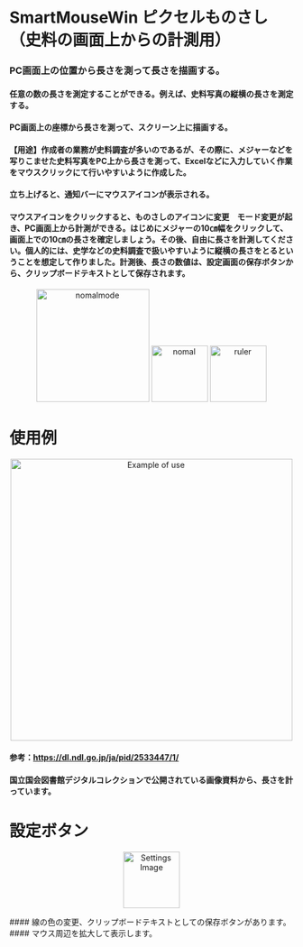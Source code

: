 # SmartMouseWin ピクセルものさし（史料の画面上からの計測用）
### PC画面上の位置から長さを測って長さを描画する。
#### 任意の数の長さを測定することができる。例えば、史料写真の縦横の長さを測定する。
#### PC画面上の座標から長さを測って、スクリーン上に描画する。
#### 【用途】作成者の業務が史料調査が多いのであるが、その際に、メジャーなどを写りこませた史料写真をPC上から長さを測って、Excelなどに入力していく作業をマウスクリックにて行いやすいように作成した。
#### 立ち上げると、通知バーにマウスアイコンが表示される。
#### マウスアイコンをクリックすると、ものさしのアイコンに変更　モード変更が起き、PC画面上から計測ができる。はじめにメジャーの10㎝幅をクリックして、画面上での10㎝の長さを確定しましょう。その後、自由に長さを計測してください。個人的には、史学などの史料調査で扱いやすいように縦横の長さをとるということを想定して作りました。計測後、長さの数値は、設定画面の保存ボタンから、クリップボードテキストとして保存されます。
<p align="center">
  <img src="https://user-images.githubusercontent.com/67472410/211834469-1c260a76-ba88-479d-bfe8-6d29885e13dc.png" alt="nomalmode" width="200px">
  <img src="https://user-images.githubusercontent.com/67472410/211838345-abcee6dc-6f3e-4633-a2cc-7775cf8ee22e.png" alt="nomal" width="100px">
  <img src="https://user-images.githubusercontent.com/67472410/211838358-21a78479-a010-4d21-ba0c-95c227c0588e.png" alt="ruler" width="100px">
</p>

# 使用例
<p align="center">
  <img src="https://user-images.githubusercontent.com/67472410/211837355-dfafade2-08b4-48be-b7fa-fc09b5864532.png" alt="Example of use" width="500px">  
</p>

#### 参考：https://dl.ndl.go.jp/ja/pid/2533447/1/
#### 国立国会図書館デジタルコレクションで公開されている画像資料から、長さを計っています。

# 設定ボタン

<p align="center">
  <img src="https://user-images.githubusercontent.com/67472410/211838387-f0f24789-b80a-4822-80bb-a6c5f774fe49.png" alt="Settings Image" width="100px"> 
</p>
#### 線の色の変更、クリップボードテキストとしての保存ボタンがあります。
#### マウス周辺を拡大して表示します。
